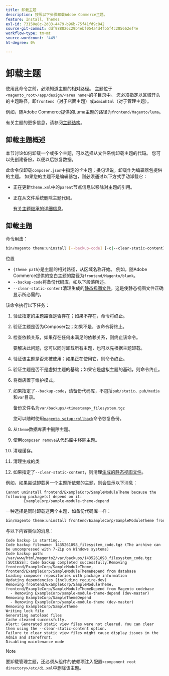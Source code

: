 ```yaml
---
title: 卸载主题
description: 按照以下步骤卸载Adobe Commerce主题。
feature: Install, Themes
exl-id: 73150e8c-2d83-4479-b96b-75f41fd9c842
source-git-commit: ddf988826c29b4ebf054a4d4fb5f4c285662ef4e
workflow-type: tm+mt
source-wordcount: '449'
ht-degree: 0%

---
```


# 卸载主题

使用此命令之前，必须知道主题的相对路径。 主题位于`<magento_root>/app/design/<area name>`的子目录中。 您必须指定以区域开头的主题路径，即`frontend`（对于店面主题）或`adminhtml`（对于管理主题）。

例如，随Adobe Commerce提供的Luma主题的路径为`frontend/Magento/luma`。

有关主题的更多信息，请参阅[主题结构](https://developer.adobe.com/commerce/frontend-core/guide/themes/structure/)。

## 卸载主题概述

本节讨论如何卸载一个或多个主题，可以选择从文件系统卸载主题的代码。 您可以先创建备份，以便以后恢复数据。

此命令仅卸载`composer.json`中指定的&#x200B;*个*&#x200B;主题；换句话说，卸载作为编辑器包提供的主题。 如果您的主题不是编辑器包，则必须通过以下方式手动卸载它：

* 正在更新`theme.xml`中的`parent`节点信息以移除对主题的引用。
* 正在从文件系统删除主题代码。

  [有关主题继承的详细信息](https://developer.adobe.com/commerce/frontend-core/guide/themes/inheritance/)。

## 卸载主题

命令用法：

```bash
bin/magento theme:uninstall [--backup-code] [-c|--clear-static-content] {theme path} ... {theme path}
```

位置

* `{theme path}`是主题的相对路径，从区域名称开始。 例如，随Adobe Commerce提供的空白主题的路径为`frontend/Magento/blank`。
* `--backup-code`将备份代码库，如以下段落所述。
* `--clear-static-content`清理生成的[静态视图文件](../../configuration/cli/static-view-file-deployment.md)，这是使静态视图文件正确显示所必需的。

该命令执行以下任务：

1. 验证指定的主题路径是否存在；如果不存在，命令将终止。
1. 验证主题是否为Composer包；如果不是，该命令将终止。
1. 检查依赖关系，如果存在任何未满足的依赖关系，则终止该命令。

   要解决此问题，您可以同时卸载所有主题，也可以先根据主题卸载。

1. 验证该主题是否未被使用；如果正在使用它，则命令终止。
1. 验证主题是否不是虚拟主题的基础；如果它是虚拟主题的基础，则命令终止。
1. 将商店置于维护模式。
1. 如果指定了`--backup-code`，请备份代码库，不包括`pub/static`、`pub/media`和`var`目录。

   备份文件名为`var/backups/<timestamp>_filesystem.tgz`

   您可以随时使用[`magento setup:rollback`](uninstall-modules.md#roll-back-the-file-system-database-or-media-files)命令恢复备份。

1. 从`theme`数据库表中删除主题。
1. 使用`composer remove`从代码库中移除主题。
1. 清理缓存。
1. 清理生成的类
1. 如果指定了`--clear-static-content`，则清理[生成的静态视图文件](../../configuration/cli/static-view-file-deployment.md)。

例如，如果尝试卸载另一个主题所依赖的主题，则会显示以下消息：

```terminal
Cannot uninstall frontend/ExampleCorp/SampleModuleTheme because the following package(s) depend on it:
        ExampleCorp/sample-module-theme-depend
```

一种选择是同时卸载这两个主题，如备份代码库一样：

```bash
bin/magento theme:uninstall frontend/ExampleCorp/SampleModuleTheme frontend/ExampleCorp/SampleModuleThemeDepend --backup-code
```

与以下内容类似的消息：

```terminal
Code backup is starting...
Code backup filename: 1435261098_filesystem_code.tgz (The archive can be uncompressed with 7-Zip on Windows systems)
Code backup path: /var/www/html/magento2/var/backups/1435261098_filesystem_code.tgz
[SUCCESS]: Code backup completed successfully.Removing frontend/ExampleCorp/SampleModuleTheme, frontend/ExampleCorp/SampleModuleThemeDepend from database
Loading composer repositories with package information
Updating dependencies (including require-dev)
Removing frontend/ExampleCorp/SampleModuleTheme, frontend/ExampleCorp/SampleModuleThemeDepend from Magento codebase
  - Removing ExampleCorp/sample-module-theme-depend (dev-master)
Removing ExampleCorp/SampleThemeDepend
  - Removing ExampleCorp/sample-module-theme (dev-master)
Removing ExampleCorp/SampleTheme
Writing lock file
Generating autoload files
Cache cleared successfully.
Alert: Generated static view files were not cleared. You can clear them using the --clear-static-content option.
Failure to clear static view files might cause display issues in the Admin and storefront.
Disabling maintenance mode
```

>[!NOTE]
>
>要卸载管理主题，还必须从组件的依赖项注入配置`<component root directory>/etc/di.xml`中删除该主题。
